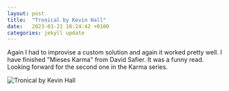 ```yaml
---
layout: post
title:  "Tronical by Kevin Hall"
date:   2023-03-21 10:24:42 +0100
categories: jekyll update
---
```

Again I had to improvise a custom solution and again it worked pretty well.
I have finished "Mieses Karma" from David Safier. It was a funny read. Looking forward for the second one in the Karma series.

![Tronical by Kevin Hall](https://lh3.googleusercontent.com/DvwVN1bYLmslSWyDf5gxa5u7E-gqye7mz4HS2pWA7DcvDYtsyu_qSrR3UuBdogZWoW2dwWdfy9hRj9S8X2xjWAckHfrMoSzY1IEo-1UClXCycZiejdwfIwkqoZNR-fUf3c8SMI30Lg=w2400)&nbsp;



[jekyll-docs]: https://jekyllrb.com/docs/home
[jekyll-gh]:   https://github.com/jekyll/jekyll
[jekyll-talk]: https://talk.jekyllrb.com/
